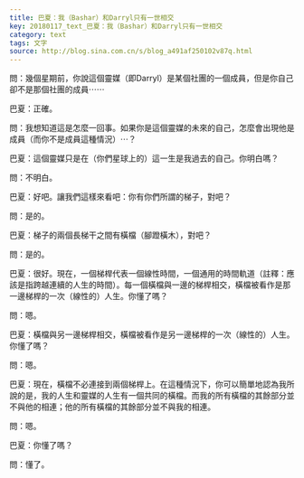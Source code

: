 ```yaml
---
title: 巴夏：我（Bashar）和Darryl只有一世相交
key: 20180117_text_巴夏：我（Bashar）和Darryl只有一世相交
category: text
tags: 文字
source: http://blog.sina.com.cn/s/blog_a491af250102v87q.html
---
```


問：幾個星期前，你說這個靈媒（即Darryl）是某個社團的一個成員，但是你自己卻不是那個社團的成員⋯⋯

巴夏：正確。

問：我想知道這是怎麼一回事。如果你是這個靈媒的未來的自己，怎麼會出現他是成員（而你不是成員這種情況）⋯？

巴夏：這個靈媒只是在（你們星球上的）這一生是我過去的自己。你明白嗎？

問：不明白。

巴夏：好吧。讓我們這樣來看吧：你有你們所謂的梯子，對吧？

問：是的。

巴夏：梯子的兩個長梯干之間有橫檔（腳蹬橫木），對吧？

問：是的。

巴夏：很好。現在，一個梯桿代表一個線性時間，一個通用的時間軌道（註釋：應該是指跨越連續的人生的時間）。每一個橫檔與一邊的梯桿相交，橫檔被看作是那一邊梯桿的一次（線性的）人生。你懂了嗎？

問：嗯。

巴夏：橫檔與另一邊梯桿相交，橫檔被看作是另一邊梯桿的一次（線性的）人生。你懂了嗎？

問：嗯。

巴夏：現在，橫檔不必連接到兩個梯桿上。在這種情況下，你可以簡單地認為我所說的是，我的人生和靈媒的人生有一個共同的橫檔。而我的所有橫檔的其餘部分並不與他的相連；他的所有橫檔的其餘部分並不與我的相連。

問：嗯。

巴夏：你懂了嗎？

問：懂了。

